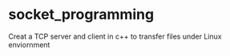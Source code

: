 # socket_programming
Creat a TCP server and client in c++ to transfer files under Linux enviornment
